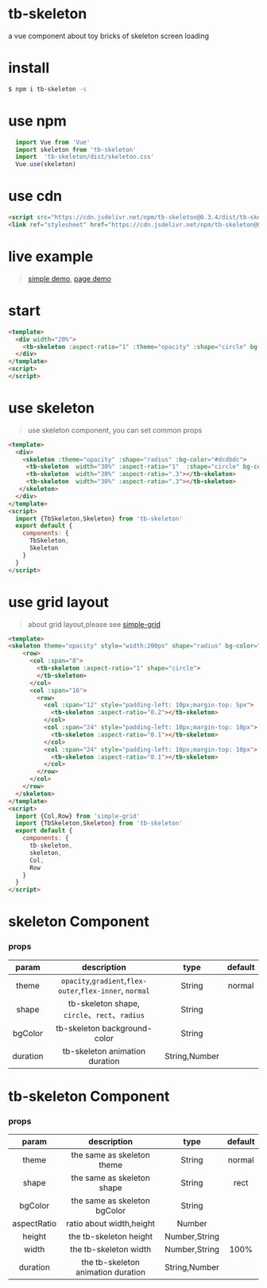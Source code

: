 # tb-skeleton
a vue component about toy bricks of skeleton screen loading

# install
 ```bash
 $ npm i tb-skeleton -s
 ```
 
# use npm
```js
  import Vue from 'Vue'
  import skeleton from 'tb-skeleton'
  import  'tb-skeleton/dist/skeleton.css'
  Vue.use(skeleton)
```

# use cdn
```html
<script src="https://cdn.jsdelivr.net/npm/tb-skeleton@0.3.4/dist/tb-skeleton.min.js"></script>
<link ref="stylesheet" href="https://cdn.jsdelivr.net/npm/tb-skeleton@0.3.3/dist/skeleton.css"></script>
```
# live example
> [simple demo](https://codepen.io/zhoulin/pen/ajRzBL), [page demo](https://codepen.io/zhoulin/pen/ajRzJV)


# start
```html
<template>
  <div width="20%">
    <tb-skeleton :aspect-ratio="1" :theme="opacity" :shape="circle" bg-color="#dcdbdc"></tb-skeleton>
  </div>
</template>
<script>
</script>
```

# use skeleton
> use skeleton component, you can  set common props
```html
<template>
  <div>
    <skeleton :theme="opacity" :shape="radius" :bg-color="#dcdbdc">
     <tb-skeleton  width="30%" :aspect-ratio="1"  :shape="circle" bg-color="#eee"></tb-skeleton>
     <tb-skeleton  width="30%" :aspect-ratio=".3"></tb-skeleton>
     <tb-skeleton  width="30%" :aspect-ratio=".3"></tb-skeleton>
   </skeleton>
  </div>
</template>
<script>
  import {TbSkeleton,Skeleton} from 'tb-skeleton'
  export default {
    components: {
      TbSkeleton,
      Skeleton
    }
  }
</script>
```

# use grid layout
> about grid layout,please see [simple-grid](https://github.com/anthinkingcoder/simple-grid)
```html
<template>
<skeleton theme="opacity" style="width:200px" shape="radius" bg-color="#dcdbdc">
    <row>
      <col :span="8">
        <tb-skeleton :aspect-ratio="1" shape="circle">
        </tb-skeleton>
      </col>
      <col :span="16">
        <row>
          <col :span="12" style="padding-left: 10px;margin-top: 5px">
            <tb-skeleton :aspect-ratio="0.2"></tb-skeleton>
          </col>
          <col :span="24" style="padding-left: 10px;margin-top: 10px">
            <tb-skeleton :aspect-ratio="0.1"></tb-skeleton>
          </col>
          <col :span="24" style="padding-left: 10px;margin-top: 10px">
            <tb-skeleton :aspect-ratio="0.1"></tb-skeleton>
          </col>
        </row>
      </col>
    </row>
  </skeleton>
</template>
<script>
  import {Col,Row} from 'simple-grid'
  import {TbSkeleton,Skeleton} from 'tb-skeleton'
  export default {
    components: {
      tb-skeleton,
      skeleton,
      Col,
      Row
    }
  }
</script>
```


# skeleton Component
### props
| param | description | type | default |
| :-: | :-: | :-: | :-: |
| theme | ```opacity```,```gradient```,```flex-outer```,```flex-inner```, ```normal``` | String | normal |
| shape | tb-skeleton shape, ```circle```、```rect```、```radius``` | String |  |
| bgColor | tb-skeleton background-color | String |  |
| duration | tb-skeleton animation duration | String,Number |  |
# tb-skeleton Component
### props
| param | description | type | default |
| :-: | :-: | :-: | :-: |
| theme | the same as skeleton theme | String | normal |
| shape | the same as skeleton shape | String | rect |
| bgColor | the same as skeleton bgColor | String |  |
| aspectRatio | ratio about width,height  | Number |  |
| height | the tb-skeleton height  | Number,String |  |
| width | the tb-skeleton width  | Number,String | 100% |
| duration | the tb-skeleton animation duration | String,Number |  |
